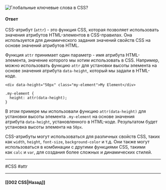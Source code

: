 ![Глобальные ключевые слова в CSS?](https://youtu.be/VYQl2GhbCUs?t=224)

#### Ответ

CSS-атрибут (`attr`) - это функция CSS, которая позволяет использовать значения атрибутов HTML-элементов в CSS-правилах. Она используется для динамического задания значений свойств CSS на основе значений атрибутов HTML.

Функция `attr` принимает один параметр - имя атрибута HTML-элемента, значение которого мы хотим использовать в CSS. Например, можно использовать функцию `attr` для установки высоты элемента на основе значения атрибута `data-height`, который мы задали в HTML-коде.

```
<div data-height="50px" class="my-element">My Element</div>

.my-element {
  height: attr(data-height);
}
```

В этом примере мы использовали функцию `attr(data-height)` для установки высоты элемента `.my-element` на основе значения атрибута `data-height`, установленного в HTML-коде. Результатом будет установка высоты элемента на `50px`.

CSS-атрибуты могут использоваться для различных свойств CSS, таких как `width`, `height`, `font-size`, `background-color` и т.д. Они также могут использоваться в комбинации с другими функциями CSS, такими как `calc` и `var`, для создания более сложных и динамических стилей.

___
#CSS #attr

___

#### [[002 CSS|Назад]]
